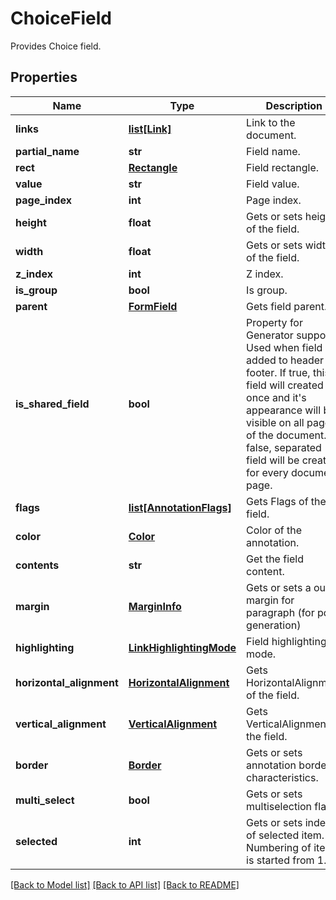 ﻿# ChoiceField
Provides Choice field.

## Properties
Name | Type | Description | Notes
------------ | ------------- | ------------- | -------------
**links** | [**list[Link]**](Link.md) | Link to the document. | [optional] 
**partial_name** | **str** | Field name. | [optional] 
**rect** | [**Rectangle**](Rectangle.md) | Field rectangle. | [optional] 
**value** | **str** | Field value. | [optional] 
**page_index** | **int** | Page index. | 
**height** | **float** | Gets or sets height of the field. | [optional] 
**width** | **float** | Gets or sets width of the field. | [optional] 
**z_index** | **int** | Z index. | [optional] 
**is_group** | **bool** | Is group. | [optional] 
**parent** | [**FormField**](FormField.md) | Gets field parent. | [optional] 
**is_shared_field** | **bool** | Property for Generator support. Used when field is added to header or footer. If true, this field will created once and it&#39;s appearance will be visible on all pages of the document. If false, separated field will be created for every document page. | [optional] 
**flags** | [**list[AnnotationFlags]**](AnnotationFlags.md) | Gets Flags of the field. | [optional] 
**color** | [**Color**](Color.md) | Color of the annotation. | [optional] 
**contents** | **str** | Get the field content. | [optional] 
**margin** | [**MarginInfo**](MarginInfo.md) | Gets or sets a outer margin for paragraph (for pdf generation) | [optional] 
**highlighting** | [**LinkHighlightingMode**](LinkHighlightingMode.md) | Field highlighting mode. | [optional] 
**horizontal_alignment** | [**HorizontalAlignment**](HorizontalAlignment.md) | Gets HorizontalAlignment of the field. | [optional] 
**vertical_alignment** | [**VerticalAlignment**](VerticalAlignment.md) | Gets VerticalAlignment of the field. | [optional] 
**border** | [**Border**](Border.md) | Gets or sets annotation border characteristics. | [optional] 
**multi_select** | **bool** | Gets or sets multiselection flag. | [optional] 
**selected** | **int** | Gets or sets index of selected item. Numbering of items is started from 1. | [optional] 

[[Back to Model list]](../README.md#documentation-for-models) [[Back to API list]](../README.md#documentation-for-api-endpoints) [[Back to README]](../README.md)


